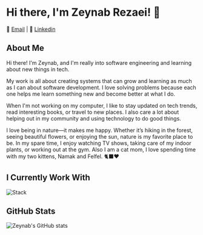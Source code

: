 # Hi there, I'm Zeynab Rezaei! 👋

📧 [Email](mailto:zeynabrz80@gmail.com) | 💼 [Linkedin](https://www.linkedin.com/in/zeynab-rezaei-868074202/)

## About Me

Hi there! I'm Zeynab, and I'm really into software engineering and learning about new things in tech.

My work is all about creating systems that can grow and learning as much as I can about software development. I love solving problems because each one helps me learn something new and become better at what I do.

When I'm not working on my computer, I like to stay updated on tech trends, read interesting books, or travel to new places. I also care a lot about helping out in my community and using technology to do good things.

I love being in nature—it makes me happy. Whether it’s hiking in the forest, seeing beautiful flowers, or enjoying the sun, nature is my favorite place to be. In my spare time, I enjoy watching TV shows, taking care of my indoor plants, or working out at the gym. Also I am a cat mom, I love spending time with my two kittens, Namak and Felfel. 🐈‍⬛❤️

## I Currently Work With

![Stack](https://skillicons.dev/icons?i=go,py,postman,elasticsearch,postgres,mysql,kubernetes,openshift,docker,prometheus,grafana,gitlab&perline=6)

## GitHub Stats

![Zeynab's GitHub stats](https://github-readme-stats.vercel.app/api?username=ZeynabRezaei&show_icons=true&theme=radical)
